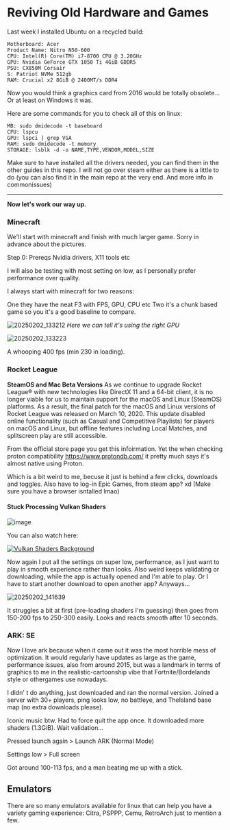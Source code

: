 # Reviving Old Hardware and Games 

Last week I installed Ubuntu on a recycled build:
 ```
Motherboard: Acer
Product Name: Nitro N50-600
CPU: Intel(R) Core(TM) i7-8700 CPU @ 3.20GHz
GPU: Nvidia GeForce GTX 1050 Ti 4GiB GDDR5 
PSU: CX850M Corsair
S: Patriot NVMe 512gb
RAM: Crucial x2 8GiB @ 2400MT/s DDR4
``` 

Now you would think a graphics card from 2016 would be totally obsolete...
Or at least on Windows it was. 

Here are some commands for you to check all of this on linux:
```
MB: sudo dmidecode -t baseboard
CPU: lspcu
GPU: lspci | grep VGA
RAM: sudo dmidecode -t memory
STORAGE: lsblk -d -o NAME,TYPE,VENDOR,MODEL,SIZE
```

Make sure to have installed all the drivers needed, you can find them in the other guides in this repo. 
I will not go over steam either as there is a little to do (you can also find it in the main repo at the very end. And more info in commonissues) 

--- 

**Now let's work our way up.**

### Minecraft
We'll start with minecraft and finish with much larger game. Sorry in advance about the pictures.

Step 0: Prereqs
Nvidia drivers, X11 tools etc

I will also be testing with most setting on low, as I personally prefer performance over quality. 

I always start with minecraft for two reasons:

One they have the neat F3 with FPS, GPU, CPU etc 
Two it's a chunk based game so you it's a good baseline to compare. 

![20250202_133212](https://github.com/user-attachments/assets/549e6e1f-5b60-4b85-ab3c-c7c7bb78198b)
_Here we can tell it's using the right GPU_

![20250202_133223](https://github.com/user-attachments/assets/d912af97-7000-479d-a2f9-c28584df0d9c)

A whooping 400 fps (min 230 in loading).

### Rocket League

**SteamOS and Mac Beta Versions**
As we continue to upgrade Rocket League® with new technologies like DirectX 11 and a 64-bit client, it is no longer viable for us to maintain support for the macOS and Linux (SteamOS) platforms. As a result, the final patch for the macOS and Linux versions of Rocket League was released on March 10, 2020. This update disabled online functionality (such as Casual and Competitive Playlists) for players on macOS and Linux, but offline features including Local Matches, and splitscreen play are still accessible.

From the official store page you get this infoirmation. Yet the when checking proton compatibility https://www.protondb.com/ it pretty much says it's almost native using Proton. 

Which is a bit weird to me, becuse it just is behind a few clicks, downloads and toggles. 
Also have to log-in Epic Games, from steam app? xd (Make sure you have a browser isntalled lmao)

#### Stuck Processing Vulkan Shaders

![image](https://github.com/user-attachments/assets/6cb363b0-c389-4908-8be2-955fe6ca9af0)

You can also watch here:

[![Vulkan Shaders Background](https://img.youtube.com/vi/IbIlBv9Yejo/0.jpg)](https://www.youtube.com/watch?v=IbIlBv9Yejo)

Now again I put all the settings on super low, performance, as I just want to play in smooth experience rather than looks. 
Also weird keeps validating or downloading, while the app is actually opened and I'm able to play. Or I have to start another download to open another app? 
Anyways... 


![20250202_141639](https://github.com/user-attachments/assets/aa75383d-55ed-45b2-b2e7-835c99a42818)


It struggles a bit at first (pre-loading shaders I'm guessing) then goes from 150-200 fps to 250-300 easily. Looks and reacts smooth after 10 seconds. 

### ARK: SE

Now I love ark because when it came out it was the most horrible mess of optimization. It would regularly have updates as large as the game, performance issues, also from around 2015, but was a landmark in terms of graphics to me in the realistic-cartoonship vibe that Fortnite/Bordelands style or othergames use nowadays. 

I didn' t do anything, just downloaded and ran the normal version. Joined a server with 30+ players, ping looks low, no battleye, and TheIsland base map (no extra downloads please). 

Iconic music btw. Had to force quit the app once. 
It downloaded more shaders (1.3GiB). Wait validation... 

Pressed launch again > Launch ARK (Normal Mode) 

Settings low > Full screen

Got around 100-113 fps, and a man beating me up with a stick. 



## Emulators

There are so many emulators available for linux that can help you have a variety gaming experience:
Citra, PSPPP, Cemu, RetroArch just to mention a few.


